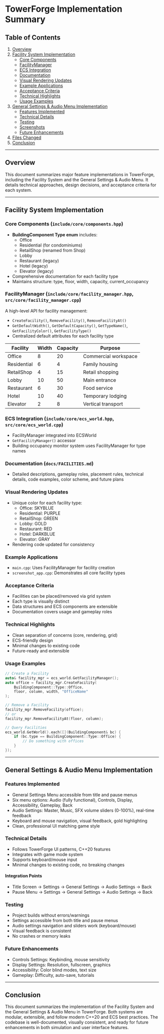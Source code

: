 # TowerForge Implementation Summary

## Table of Contents
1. [Overview](#overview)
2. [Facility System Implementation](#facility-system-implementation)
    - [Core Components](#core-components)
    - [FacilityManager](#facilitymanager)
    - [ECS Integration](#ecs-integration)
    - [Documentation](#documentation)
    - [Visual Rendering Updates](#visual-rendering-updates)
    - [Example Applications](#example-applications)
    - [Acceptance Criteria](#acceptance-criteria)
    - [Technical Highlights](#technical-highlights)
    - [Usage Examples](#usage-examples)
3. [General Settings & Audio Menu Implementation](#general-settings--audio-menu-implementation)
    - [Features Implemented](#features-implemented)
    - [Technical Details](#technical-details)
    - [Testing](#testing)
    - [Screenshots](#screenshots)
    - [Future Enhancements](#future-enhancements)
4. [Files Changed](#files-changed)
5. [Conclusion](#conclusion)

---

## Overview
This document summarizes major feature implementations in TowerForge, including the Facility System and the General Settings & Audio Menu. It details technical approaches, design decisions, and acceptance criteria for each system.

---

## Facility System Implementation

### Core Components (`include/core/components.hpp`)
- **BuildingComponent Type enum** includes:
  - Office
  - Residential (for condominiums)
  - RetailShop (renamed from Shop)
  - Lobby
  - Restaurant (legacy)
  - Hotel (legacy)
  - Elevator (legacy)
- Comprehensive documentation for each facility type
- Maintains structure: type, floor, width, capacity, current_occupancy

### FacilityManager (`include/core/facility_manager.hpp`, `src/core/facility_manager.cpp`)
A high-level API for facility management:
- `CreateFacility()`, `RemoveFacility()`, `RemoveFacilityAt()`
- `GetDefaultWidth()`, `GetDefaultCapacity()`, `GetTypeName()`, `GetFacilityColor()`, `GetFacilityType()`
- Centralized default attributes for each facility type

| Facility    | Width | Capacity | Purpose              |
|-------------|-------|----------|----------------------|
| Office      | 8     | 20       | Commercial workspace |
| Residential | 6     | 4        | Family housing       |
| RetailShop  | 4     | 15       | Retail shopping      |
| Lobby       | 10    | 50       | Main entrance        |
| Restaurant  | 6     | 30       | Food service         |
| Hotel       | 10    | 40       | Temporary lodging    |
| Elevator    | 2     | 8        | Vertical transport   |

### ECS Integration (`include/core/ecs_world.hpp`, `src/core/ecs_world.cpp`)
- FacilityManager integrated into ECSWorld
- `GetFacilityManager()` accessor
- Building occupancy monitor system uses FacilityManager for type names

### Documentation (`docs/FACILITIES.md`)
- Detailed descriptions, gameplay roles, placement rules, technical details, code examples, color scheme, and future plans

### Visual Rendering Updates
- Unique color for each facility type:
  - Office: SKYBLUE
  - Residential: PURPLE
  - RetailShop: GREEN
  - Lobby: GOLD
  - Restaurant: RED
  - Hotel: DARKBLUE
  - Elevator: GRAY
- Rendering code updated for consistency

### Example Applications
- `main.cpp`: Uses FacilityManager for facility creation
- `screenshot_app.cpp`: Demonstrates all core facility types

### Acceptance Criteria
- Facilities can be placed/removed via grid system
- Each type is visually distinct
- Data structures and ECS components are extensible
- Documentation covers usage and gameplay roles

### Technical Highlights
- Clean separation of concerns (core, rendering, grid)
- ECS-friendly design
- Minimal changes to existing code
- Future-ready and extensible

### Usage Examples
```cpp
// Create a Facility
auto& facility_mgr = ecs_world.GetFacilityManager();
auto office = facility_mgr.CreateFacility(
    BuildingComponent::Type::Office,
    floor, column, width, "OfficeName"
);

// Remove a Facility
facility_mgr.RemoveFacility(office);
// or
facility_mgr.RemoveFacilityAt(floor, column);

// Query Facilities
ecs_world.GetWorld().each([](BuildingComponent& bc) {
    if (bc.type == BuildingComponent::Type::Office) {
        // Do something with offices
    }
});
```

---

## General Settings & Audio Menu Implementation

### Features Implemented
- General Settings Menu accessible from title and pause menus
- Six menu options: Audio (fully functional), Controls, Display, Accessibility, Gameplay, Back
- Audio Settings: Master, Music, SFX volume sliders (0-100%), real-time feedback
- Keyboard and mouse navigation, visual feedback, gold highlighting
- Clean, professional UI matching game style

### Technical Details
- Follows TowerForge UI patterns, C++20 features
- Integrates with game mode system
- Supports keyboard/mouse input
- Minimal changes to existing code, no breaking changes

#### Integration Points
- Title Screen → Settings → General Settings → Audio Settings → Back
- Pause Menu → Settings → General Settings → Audio Settings → Back

### Testing
- Project builds without errors/warnings
- Settings accessible from both title and pause menus
- Audio settings navigation and sliders work (keyboard/mouse)
- Visual feedback is consistent
- No crashes or memory leaks

### Future Enhancements
- Controls Settings: Keybinding, mouse sensitivity
- Display Settings: Resolution, fullscreen, graphics
- Accessibility: Color blind modes, text size
- Gameplay: Difficulty, auto-save, tutorials

---

## Conclusion
This document summarizes the implementation of the Facility System and the General Settings & Audio Menu in TowerForge. Both systems are modular, extensible, and follow modern C++20 and ECS best practices. The codebase is well-documented, visually consistent, and ready for future enhancements in both simulation and user interface features.
